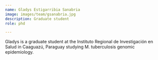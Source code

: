 ```yaml
---
name: Gladys Estigarribia Sanabria
image: images/team/gsanabria.jpg
description: Graduate student
role: phd

---
```


Gladys is a graduate student at the Instituto Regional de Investigación en Salud in Caaguazú, Paraguay studying M. tuberculosis genomic epidemiology.
